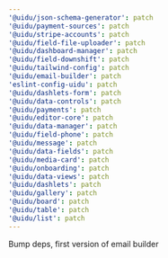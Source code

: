 ```yaml
---
'@uidu/json-schema-generator': patch
'@uidu/payment-sources': patch
'@uidu/stripe-accounts': patch
'@uidu/field-file-uploader': patch
'@uidu/dashboard-manager': patch
'@uidu/field-downshift': patch
'@uidu/tailwind-config': patch
'@uidu/email-builder': patch
'eslint-config-uidu': patch
'@uidu/dashlets-form': patch
'@uidu/data-controls': patch
'@uidu/payments': patch
'@uidu/editor-core': patch
'@uidu/data-manager': patch
'@uidu/field-phone': patch
'@uidu/message': patch
'@uidu/data-fields': patch
'@uidu/media-card': patch
'@uidu/onboarding': patch
'@uidu/data-views': patch
'@uidu/dashlets': patch
'@uidu/gallery': patch
'@uidu/board': patch
'@uidu/table': patch
'@uidu/list': patch
---
```


Bump deps, first version of email builder
